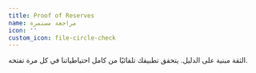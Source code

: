 ```yaml
---
title: Proof of Reserves
name: مراجعة مستمرة
icon: ''
custom_icon: file-circle-check
---
```

الثقة مبنية على الدليل. يتحقق تطبيقك تلقائيًا من كامل احتياطياتنا في كل مرة تفتحه.
